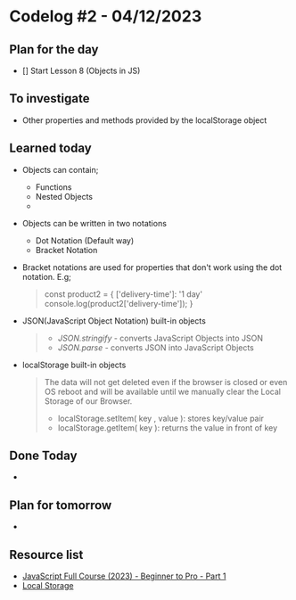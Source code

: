 # Codelog #2 - 04/12/2023


## Plan for the day
- [] Start Lesson 8 (Objects in JS)


## To investigate
- Other properties and methods provided by the localStorage object


## Learned today
- Objects can contain;
  * Functions
  * Nested Objects
  * 

- Objects can be written in two notations
  * Dot Notation (Default way)
  * Bracket Notation 

- Bracket notations are used for properties that don't work using the dot notation. E.g; 
  > const product2 = {
  ['delivery-time']: '1 day'
  console.log(product2['delivery-time']);
}

- JSON(JavaScript Object Notation) built-in objects
  > * *JSON.stringify* - converts JavaScript Objects into JSON
  > * *JSON.parse* - converts JSON into JavaScript Objects

- localStorage built-in objects
  > The data will not get deleted even if the browser is closed or even OS reboot and will be available until we manually clear the Local Storage of our Browser.
  > * localStorage.setItem( key , value ): stores key/value pair
  > * localStorage.getItem( key ): returns the value in front of key

## Done Today
- 


## Plan for tomorrow
- 


## Resource list
- [JavaScript Full Course (2023) - Beginner to Pro - Part 1](https://www.youtube.com/watch?v=SBmSRK3feww&list=PLghkhsW32AScslc5-k7f9A7cOFJI6gZbv&index=9)
- [Local Storage](https://www.geeksforgeeks.org/javascript-localstorage/?ref=header_search)

